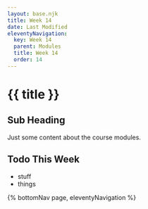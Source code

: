 ```yaml
---
layout: base.njk
title: Week 14
date: Last Modified
eleventyNavigation:
  key: Week 14
  parent: Modules
  title: Week 14
  order: 14
---
```


# {{ title }}

## Sub Heading

Just some content about the course modules.

## Todo This Week

- stuff
- things

{% bottomNav page, eleventyNavigation %}
